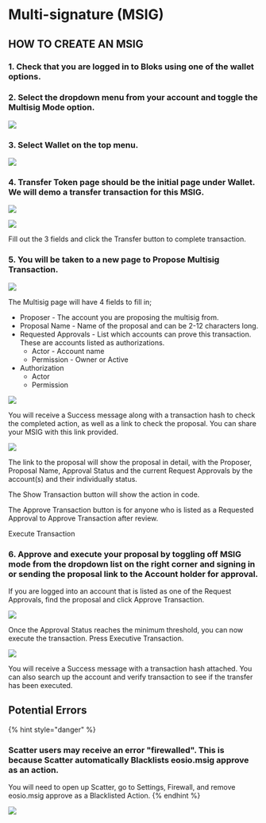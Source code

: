 # Multi-signature (MSIG)

## HOW TO CREATE AN MSIG

### 1. Check that you are logged in to Bloks using one of the wallet options.

### 2. Select the dropdown menu from your account and toggle the Multisig Mode option.

![](<../.gitbook/assets/image (110).png>)

### 3. Select **Wallet** on the top menu.

![](<../.gitbook/assets/image (206).png>)

### 4. Transfer Token page should be the initial page under Wallet. We will demo a transfer transaction for this MSIG.&#x20;

![](<../.gitbook/assets/image (56).png>)

![](<../.gitbook/assets/image (247).png>)

Fill out the 3 fields and click the Transfer button to complete transaction.

### 5. You will be taken to a new page to Propose Multisig Transaction.

![](<../.gitbook/assets/image (241).png>)

The Multisig page will have 4 fields to fill in;

* Proposer - The account you are proposing the multisig from.
* Proposal Name - Name of the proposal and can be 2-12 characters long.
* Requested Approvals - List which accounts can prove this transaction. These are accounts listed as authorizations.
  * Actor - Account name
  * Permission - Owner or Active
* Authorization
  * Actor
  * Permission

![](<../.gitbook/assets/image (36).png>)

You will receive a Success message along with a transaction hash to check the completed action, as well as a link to check the proposal. You can share your MSIG with this link provided.

![](<../.gitbook/assets/image (143).png>)

The link to the proposal will show the proposal in detail, with the Proposer, Proposal Name, Approval Status and the current Request Approvals by the account(s) and their individually status.

The Show Transaction button will show the action in code.

The Approve Transaction button is for anyone who is listed as a Requested Approval to Approve Transaction after review.

Execute Transaction&#x20;

### 6. Approve and execute your proposal by toggling off MSIG mode from the dropdown list on the right corner and signing in or sending the proposal link to the Account holder for approval.

If you are logged into an account that is listed as one of the Request Approvals, find the proposal and click Approve Transaction.



![](<../.gitbook/assets/image (178).png>)

Once the Approval Status reaches the minimum threshold, you can now execute the transaction. Press Executive Transaction.

![](<../.gitbook/assets/image (129).png>)

You will receive a Success message with a transaction hash attached. You can also search up the account and verify transaction to see if the transfer has been executed.



## Potential Errors

{% hint style="danger" %}
### Scatter users may receive an error "firewalled". This is because Scatter automatically Blacklists eosio.msig approve as an action.

You will need to open up Scatter, go to Settings, Firewall, and remove eosio.msig approve as a Blacklisted Action.
{% endhint %}

![](<../.gitbook/assets/image (148).png>)
